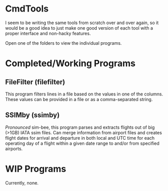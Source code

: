 # CmdTools
I seem to be writing the same tools from scratch over and over again, so it would be a good idea to just make one good version of each tool with a proper interface and non-hacky features.

Open one of the folders to view the individual programs.

# Completed/Working Programs
## FileFilter (filefilter)

This program filters lines in a file based on the values in one of the columns. These values can be provided in a file or as a comma-separated string.

## SSIMby  (ssimby)
_Pronounced_ sim-bee, this program parses and extracts flights out of big (>1GB) IATA ssim files. Can merge information from airport files and creates flight dates for arrival and departure in both local and UTC time for each operating day of a flight within a given date range to and/or from specified airports.

# WIP Programs
Currently, none.
